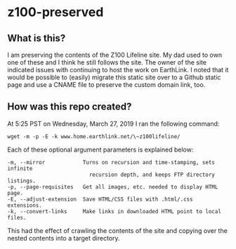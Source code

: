 # z100-preserved

## What is this?
I am preserving the contents of the Z100 Lifeline site. My dad used to own one of these and I think he still follows the site. The owner of the site indicated issues with continuing to host the work on EarthLink. I noted that it would be possible to (easily) migrate this static site over to a Github static page and use a CNAME file to preserve the custom domain link, too.

## How was this repo created?
At 5:25 PST on Wednesday, March 27, 2019 I ran the following command:

```
wget -m -p -E -k www.home.earthlink.net/\~z100lifeline/
```

Each of these optional argument parameters is explained below:

```
-m, --mirror            Turns on recursion and time-stamping, sets infinite 
                          recursion depth, and keeps FTP directory listings.
-p, --page-requisites   Get all images, etc. needed to display HTML page.
-E, --adjust-extension  Save HTML/CSS files with .html/.css extensions.
-k, --convert-links     Make links in downloaded HTML point to local files.
```

This had the effect of crawling the contents of the site and copying over the nested contents into a target directory.